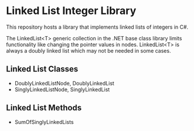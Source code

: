 # Linked List Integer Library
This repository hosts a library that  implements linked lists of integers in C#. 

The LinkedList&lt;T> generic collection in the .NET base class library limits functionality like changing the pointer values in nodes. LinkedList&lt;T> is always a doubly linked list which may not be needed in some cases.

## Linked List Classes

- DoublyLinkedListNode, DoublyLinkedList
- SinglyLinkedListNode, SinglyLinkedList

## Linked List Methods

- SumOfSinglyLinkedLists
